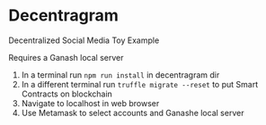 # Decentragram
Decentralized Social Media Toy Example


Requires a Ganash local server
1. In a terminal run `npm run install` in decentragram dir
2. In a different terminal run `truffle migrate --reset` to put Smart Contracts on blockchain
3. Navigate to localhost in web browser
4. Use Metamask to select accounts and Ganashe local server

